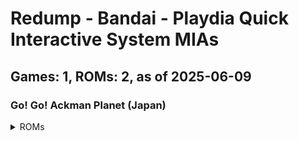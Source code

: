 # Redump - Bandai - Playdia Quick Interactive System MIAs
## Games: 1, ROMs: 2, as of 2025-06-09

### Go! Go! Ackman Planet (Japan)
<details>
<summary>ROMs</summary>

- Go! Go! Ackman Planet (Japan) (Track 1).bin, CRC: 1cbf2c16
- Go! Go! Ackman Planet (Japan) (Track 2).bin, CRC: f1974e93
</details>

